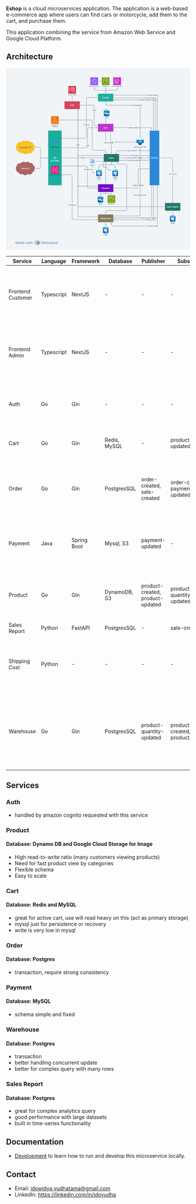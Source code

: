 **Eshop** is a cloud microservices application. The application is a web-based e-commerce app where users can find cars or motorcycle, add them to the cart, and purchase them.

This application combining the service from Amazon Web Service and Google Cloud Platform.

## Architecture
![](./docs/img/architecture.png)

| Service           | Language   | Framework   | Database     | Publisher                        | Subscriber                       | Description                                                                                              |
|-------------------|------------|-------------|--------------|----------------------------------|----------------------------------|----------------------------------------------------------------------------------------------------------|
| Frontend Customer | Typescript | NextJS      | -            | -                                | -                                | Expose an HTTP server to serve the website for user. Does not require signup/login to see all product.   |
| Frontend Admin    | Typescript | NextJS      | -            | -                                | -                                | Expose an HTTP server to serve the website for admin. Require signup/login to perform all actions.       |
| Auth              | Go         | Gin         | -            | -                                | -                                | Auth service to perform centralize authorization for all internal service.                               |
| Cart              | Go         | Gin         | Redis, MySQL | -                                | product-updated                  | Cart service for user saving cart and get their current cart.                                            |
| Order             | Go         | Gin         | PostgresSQL  | order-created, sale-created      | order-created, payment-updated   | Order service to process ordering after user add items to the cart and fill address detail.              |
| Payment           | Java       | Spring Boot | Mysql, S3    | payment-updated                  | -                                | Payment service that will receive the payment proof from user, then admin will validate it.              |
| Product           | Go         | Gin         | DynamoDB, S3 | product-created, product-updated | product-quantity-updated         | Product service that will show the all the list of product and the detail also with stock.               |
| Sales Report      | Python     | FastAPI     | PostgresSQL  | -                                | sale-created                     | Reporting service                                                                                        |
| Shipping Cost     | Python     | -           | -            | -                                | -                                | API for calculating the cost based on the zipcode differences, running with AWS Lambda                   |
| Warehouse         | Go         | Gin         | PostgresSQL  | product-quantity-updated         | product-created, product_updated | Warehouse service handling movement between warehouse and movement to user, also get real stock of item. |


## Services
### Auth
- handled by amazon cognito requested with this service

### Product
#### Database: Dynamo DB and Google Cloud Storage for Image
- High read-to-write ratio (many customers viewing products)
- Need for fast product view by categories
- Flexible schema
- Easy to scale

### Cart
#### Database: Redis and MySQL
- great for active cart, use will read heavy on this (act as primary storage)
- mysql just for persistence or recovery
- write is very low in mysql

### Order
#### Database: Postgres
- transaction, require strong consistency

### Payment
#### Database: MySQL
- schema simple and fixed

### Warehouse
#### Database: Postgres
- transaction
- better handling concurrent update
- better for complex query with many rows

### Sales Report
#### Database: Postgres
- great for complex analytics query
- good performance with large datasets
- built in time-series functionality

## Documentation
- [Development](/docs/development-guide.md) to learn how to run and develop this microservice locally.

## Contact
- Email: idowidya.yudhatama@gmail.com
- LinkedIn: https://linkedin.com/in/idoyudha